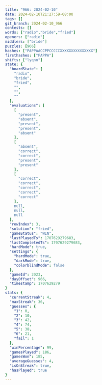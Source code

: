 ```yaml
---
title: "966: 2024-02-10"
date: 2024-02-10T21:27:59-08:00
tags: []
git_branch: 2024-02-10_966
contests: []
words: ["radio","bride","fried"]
openers: ["radio"]
middlers: ["bride"]
puzzles: [966]
hashes: ["PAPPAACCPPCCCCCXXXXXXXXXXXXXXX"]
firsthashes: ["PAPPA"]
shifts: ["lyqnn"]
state: {
  "boardState": [
    "radio",
    "bride",
    "fried",
    "",
    "",
    ""
  ],
  "evaluations": [
    [
      "present",
      "absent",
      "present",
      "present",
      "absent"
    ],
    [
      "absent",
      "correct",
      "correct",
      "present",
      "present"
    ],
    [
      "correct",
      "correct",
      "correct",
      "correct",
      "correct"
    ],
    null,
    null,
    null
  ],
  "rowIndex": 3,
  "solution": "fried",
  "gameStatus": "WIN",
  "lastPlayedTs": 1707629279683,
  "lastCompletedTs": 1707629279683,
  "hardMode": true,
  "settings": {
    "hardMode": true,
    "darkMode": true,
    "colorblindMode": false
  },
  "gameId": 2023,
  "dayOffset": 966,
  "timestamp": 1707629279
}
stats: {
  "currentStreak": 4,
  "maxStreak": 36,
  "guesses": {
    "1": 0,
    "2": 10,
    "3": 42,
    "4": 74,
    "5": 38,
    "6": 21,
    "fail": 1
  },
  "winPercentage": 99,
  "gamesPlayed": 186,
  "gamesWon": 185,
  "averageGuesses": 4,
  "isOnStreak": true,
  "hasPlayed": true
}
---
```

<!-- more -->
